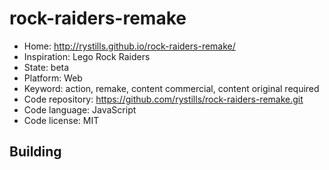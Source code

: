 # rock-raiders-remake

- Home: http://rystills.github.io/rock-raiders-remake/
- Inspiration: Lego Rock Raiders
- State: beta
- Platform: Web
- Keyword: action, remake, content commercial, content original required
- Code repository: https://github.com/rystills/rock-raiders-remake.git
- Code language: JavaScript
- Code license: MIT

## Building
